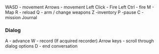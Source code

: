 

WASD - movement
Arrows - movement
Left Click - Fire 
Left Ctrl - fire 
M - Map
R - reload
Q - arm / change weapons 
Z -inventory
 P -pause
 C - mission Journal 

### Dialog

A - advance 
W - record (If acquired recorder)
Arrow keys - scroll  through dialog options 
D - end conversation